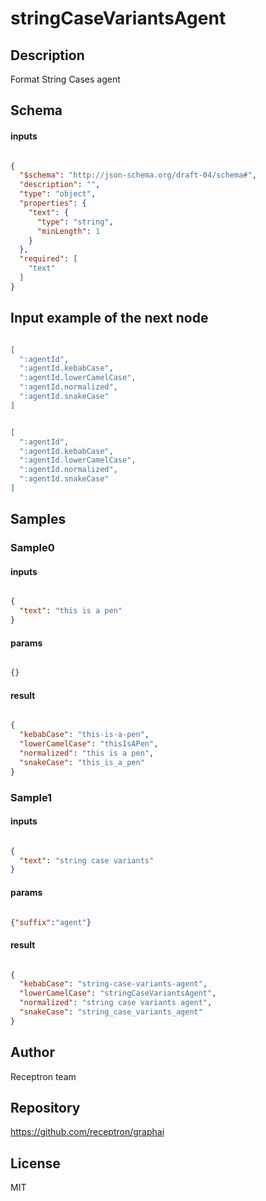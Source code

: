 # stringCaseVariantsAgent



## Description

Format String Cases agent

## Schema

#### inputs

```json

{
  "$schema": "http://json-schema.org/draft-04/schema#",
  "description": "",
  "type": "object",
  "properties": {
    "text": {
      "type": "string",
      "minLength": 1
    }
  },
  "required": [
    "text"
  ]
}

````

## Input example of the next node

```json

[
  ":agentId",
  ":agentId.kebabCase",
  ":agentId.lowerCamelCase",
  ":agentId.normalized",
  ":agentId.snakeCase"
]

````
```json

[
  ":agentId",
  ":agentId.kebabCase",
  ":agentId.lowerCamelCase",
  ":agentId.normalized",
  ":agentId.snakeCase"
]

````

## Samples

### Sample0

#### inputs

```json

{
  "text": "this is a pen"
}

````

#### params

```json

{}

````

#### result

```json

{
  "kebabCase": "this-is-a-pen",
  "lowerCamelCase": "thisIsAPen",
  "normalized": "this is a pen",
  "snakeCase": "this_is_a_pen"
}

````
### Sample1

#### inputs

```json

{
  "text": "string case variants"
}

````

#### params

```json

{"suffix":"agent"}

````

#### result

```json

{
  "kebabCase": "string-case-variants-agent",
  "lowerCamelCase": "stringCaseVariantsAgent",
  "normalized": "string case variants agent",
  "snakeCase": "string_case_variants_agent"
}

````

## Author

Receptron team

## Repository

https://github.com/receptron/graphai

## License

MIT

